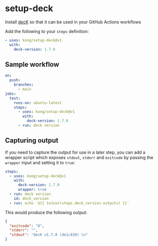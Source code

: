 # setup-deck

Install [decK](https://github.com/Kong/deck) so that it can be used in your GitHub Actions workflows

Add the following to your `steps` definition:

```yaml
- uses: kong/setup-deck@v1
  with:
    deck-version: 1.7.0
```

## Sample workflow

```yaml
on:
  push:
    branches:
      - main
jobs:
  test:
    runs-on: ubuntu-latest
    steps:
      - uses: kong/setup-deck@v1
        with:
          deck-version: 1.7.0
      - run: deck version
```

## Capturing output

If you need to capture the output for use in a later step, you can add a wrapper script which exposes `stdout`, `stderr` and `exitcode` by passing the `wrapper` input and setting it to `true`:

```yaml
steps:
  - uses: kong/setup-deck@v1
    with:
      deck-version: 1.7.0
      wrapper: true
  - run: deck version
    id: deck_version
  - run: echo '${{ toJson(steps.deck_version.outputs) }}'
```

This would produce the following output:

```json
{
  "exitcode": "0",
  "stderr": "",
  "stdout": "decK v1.7.0 (de1c830) \n"
}
```
